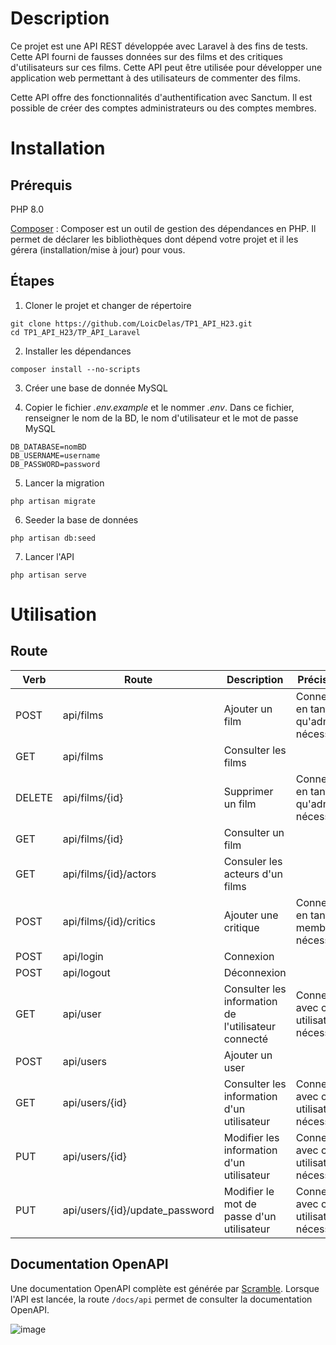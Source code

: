 # Description
Ce projet est une API REST développée avec Laravel à des fins de tests. Cette API fourni de fausses données sur des films et des critiques d'utilisateurs sur ces films. Cette API peut être utilisée pour développer une application web permettant à des utilisateurs de commenter des films.

Cette API offre des fonctionnalités d'authentification avec Sanctum. Il est possible de créer des comptes administrateurs ou des comptes membres.

# Installation
## Prérequis
PHP 8.0

[Composer](https://getcomposer.org/doc/00-intro.md) : Composer est un outil de gestion des dépendances en PHP. Il permet de déclarer les bibliothèques dont dépend votre projet et il les gérera (installation/mise à jour) pour vous.

## Étapes

1. Cloner le projet et changer de répertoire
```
git clone https://github.com/LoicDelas/TP1_API_H23.git
cd TP1_API_H23/TP_API_Laravel
```

2. Installer les dépendances
```
composer install --no-scripts
```

3. Créer une base de donnée MySQL

4. Copier le fichier *.env.example* et le nommer *.env*. Dans ce fichier, renseigner le nom de la BD, le nom d'utilisateur et le mot de passe MySQL
```
DB_DATABASE=nomBD
DB_USERNAME=username
DB_PASSWORD=password
```

5. Lancer la migration
```
php artisan migrate
```

6. Seeder la base de données
```
php artisan db:seed
```

7. Lancer l'API
```
php artisan serve
```

# Utilisation

## Route
| Verb   | Route                                   | Description                                                    | Précisions                                 |
|--------|-----------------------------------------|----------------------------------------------------------------|--------------------------------------------|
| POST   | api/films                               | Ajouter un film                                                | Connexion en tant qu'admin nécessaire      |
| GET    | api/films                               | Consulter les films                                            |                                            |
| DELETE | api/films/{id}                          | Supprimer un film                                              | Connexion en tant qu'admin nécessaire      |
| GET    | api/films/{id}                          | Consulter un film                                              |                                            |
| GET    | api/films/{id}/actors                   | Consuler les acteurs d'un films                                |                                            |
| POST   | api/films/{id}/critics                  | Ajouter une critique                                           | Connexion en tant que membre nécessaire    |
| POST   | api/login                               | Connexion                                                      |                                            |
| POST   | api/logout                              | Déconnexion                                                    |                                            |
| GET    | api/user                                | Consulter les information de l'utilisateur connecté            | Connexion avec cet utilisateur nécessaire  |
| POST   | api/users                               | Ajouter un user                                                |                                            |
| GET    | api/users/{id}                          | Consulter les information d'un utilisateur                     | Connexion avec cet utilisateur nécessaire  |
| PUT    | api/users/{id}                          | Modifier les information d'un utilisateur                      | Connexion avec cet utilisateur nécessaire  |
| PUT    | api/users/{id}/update_password          | Modifier le mot de passe d'un utilisateur                      | Connection avec cet utilisateur nécessaire |

## Documentation OpenAPI
Une documentation OpenAPI complète est générée par [Scramble](https://scramble.dedoc.co/).
Lorsque l'API est lancée, la route `/docs/api` permet de consulter la documentation OpenAPI.

![image](https://github.com/LoicDelas/TP1_API_H23/assets/97980855/ed15d2ee-395b-4de9-9e92-cd96c1593f37)

